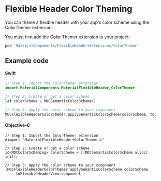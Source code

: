 <!--docs:
title: "Color Theming"
layout: detail
section: components
excerpt: "How to theme Flexible Header using the Material Design color system."
iconId: header
path: /catalog/flexible-headers/color-theming/
-->

# Flexible Header Color Theming

You can theme a flexible header with your app's color scheme using the ColorThemer extension.

You must first add the Color Themer extension to your project:

``` bash
pod 'MaterialComponents/FlexibleHeader+Extensions/ColorThemer'
```

## Example code

<!--<div class="material-code-render" markdown="1">-->
#### Swift
``` swift
// Step 1: Import the ColorThemer extension
import MaterialComponents.MaterialFlexibleHeader_ColorThemer

// Step 2: Create or get a color scheme
let colorScheme = MDCSemanticColorScheme()

// Step 3: Apply the color scheme to your component
MDCFlexibleHeaderColorThemer.applySemanticColorScheme(colorScheme, to: component)
```

#### Objective-C

``` objc
// Step 1: Import the ColorThemer extension
#import "MaterialFlexibleHeader+ColorThemer.h"

// Step 2: Create or get a color scheme
id<MDCColorScheming> colorScheme = [[MDCSemanticColorScheme alloc] init];

// Step 3: Apply the color scheme to your component
[MDCFlexibleHeaderColorThemer applySemanticColorScheme:colorScheme
     toFlexibleHeaderView:component];
```
<!--</div>-->
